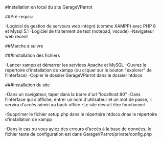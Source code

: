 #Installation en local du site GarageVParrot

##Pré-requis:

-Logiciel de gestion de serveurs web intégré (comme XAMPP) avec PHP 8 et Mysql 5.1
-Logiciel de traitement de text (notepad, vscode)
-Navigateur web récent

##Marche à suivre

###Installation des fichiers

-Lancer xampp et démarrer les services Apache et MySQL
-Ouvrez le répertoire d'installation de xampp (ou cliquer sur le bouton "explorer" de l'interface)
-Copier le dossier GarageVParrot dans le dossier htdocs

###Installation du site 

-Dans un navigateur, taper dans la barre d'url "localhost:80"
-Dans l'interface qui s'affiche, entrer un nom d'utilisateur et un mot de passe, il servira d'accès admin au back-office
-Le site devrait être fonctionnel

-Supprimer le fichier setup.php dans le répertoire htdocs dnas le répertoire d'installation de xampp

-Dans le cas ou vous ayiez des erreurs d'accès à la base de données, le fichier texte de configuration est dans GarageVParrot/private/config.php
